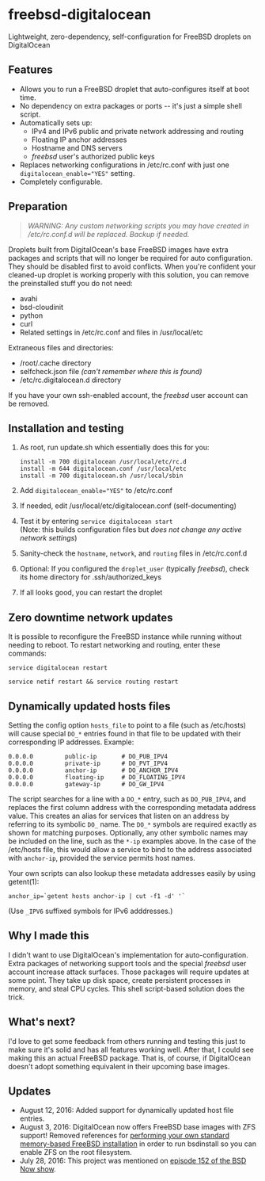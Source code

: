 # freebsd-digitalocean
Lightweight, zero-dependency, self-configuration for FreeBSD droplets on DigitalOcean

## Features
- Allows you to run a FreeBSD droplet that auto-configures itself at boot time.
- No dependency on extra packages or ports -- it's just a simple shell script.
- Automatically sets up:
	* IPv4 and IPv6 public and private network addressing and routing
	* Floating IP anchor addresses
	* Hostname and DNS servers
	* *freebsd* user's authorized public keys
- Replaces networking configurations in /etc/rc.conf with just one `digitalocean_enable="YES"` setting.
- Completely configurable.

## Preparation
>*WARNING: Any custom networking scripts you may have created in /etc/rc.conf.d will be replaced. Backup if needed.*

Droplets built from DigitalOcean's base FreeBSD images have extra packages and scripts that will no longer be required for auto configuration. They should be disabled first to avoid conflicts. When you're confident your cleaned-up droplet is working properly with this solution, you can remove the preinstalled stuff you do not need:
- avahi
- bsd-cloudinit
- python
- curl
- Related settings in /etc/rc.conf and files in /usr/local/etc

Extraneous files and directories:
- /root/.cache directory
- selfcheck.json file
	*(can't remember where this is found)*
- /etc/rc.digitalocean.d directory

If you have your own ssh-enabled account, the *freebsd* user account can be removed.

## Installation and testing
1. As root, run update.sh which essentially does this for you:

	```
	install -m 700 digitalocean /usr/local/etc/rc.d
	install -m 644 digitalocean.conf /usr/local/etc
	install -m 700 digitalocean.sh /usr/local/sbin
	```
2. Add `digitalocean_enable="YES"` to /etc/rc.conf
3. If needed, edit /usr/local/etc/digitalocean.conf (self-documenting)
4. Test it by entering `service digitalocean start`  
	(Note: this builds configuration files but *does not change any active network settings*)
5. Sanity-check the `hostname`, `network`, and `routing` files in /etc/rc.conf.d
6. Optional: If you configured the `droplet_user` (typically *freebsd*), check its home directory for .ssh/authorized_keys
7. If all looks good, you can restart the droplet

## Zero downtime network updates

It is possible to reconfigure the FreeBSD instance while running without needing to reboot. To restart networking and routing, enter these commands:

```
service digitalocean restart

service netif restart && service routing restart
```

## Dynamically updated hosts files
Setting the config option `hosts_file` to point to a file (such as /etc/hosts) will cause special `DO_*` entries found in that file to be updated with their corresponding IP addresses.  Example:

```
0.0.0.0         public-ip		# DO_PUB_IPV4
0.0.0.0         private-ip		# DO_PVT_IPV4
0.0.0.0         anchor-ip		# DO_ANCHOR_IPV4
0.0.0.0         floating-ip		# DO_FLOATING_IPV4
0.0.0.0         gateway-ip		# DO_GW_IPV4
```

The script searches for a line with a `DO_*` entry, such as `DO_PUB_IPV4`, and replaces the first column address with the corresponding metadata address value. This creates an alias for services that listen on an address by referring to its symbolic `DO_` name. The `DO_*` symbols are required exactly as shown for matching purposes. Optionally, any other symbolic names may be included on the line, such as the `*-ip` examples above.  In the case of the /etc/hosts file, this would allow a service to bind to the address associated with `anchor-ip`, provided the service permits host names.

Your own scripts can also lookup these metadata addresses easily by using getent(1):

```
anchor_ip=`getent hosts anchor-ip | cut -f1 -d' '`
```

(Use `_IPV6` suffixed symbols for IPv6 adddresses.)


## Why I made this
I didn't want to use DigitalOcean's implementation for auto-configuration. Extra packages of networking support tools and the special *freebsd* user account increase attack surfaces. Those packages will require updates at some point. They take up disk space, create persistent processes in memory, and steal CPU cycles. This shell script-based solution does the trick.

## What's next?
I'd love to get some feedback from others running and testing this just to make sure it's solid and has all features working well. After that, I could see making this an actual FreeBSD package. That is, of course, if DigitalOcean doesn't adopt something equivalent in their upcoming base images.

## Updates
- August 12, 2016: Added support for dynamically updated host file entries.
- August 3, 2016: DigitalOcean now offers FreeBSD base images with ZFS support! Removed references for [performing your own standard memory-based FreeBSD installation](https://github.com/fxlv/docs/blob/master/freebsd/freebsd-with-zfs-digitalocean.md) in order to run bsdinstall so you can enable ZFS on the root filesystem.
- July 28, 2016: This project was mentioned on [episode 152 of the BSD Now show](https://youtu.be/vcQPHHGnTwo?t=1h7m).

